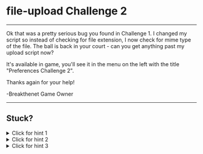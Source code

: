 # file-upload Challenge 2

----------------------

Ok that was a pretty serious bug you found in Challenge 1. I changed my script so instead of checking for file extension, I now check for mime type of the file. The ball is back in your court - can you get anything past my upload script now?

It's available in game, you'll see it in the menu on the left with the title "Preferences Challenge 2".

Thanks again for your help!

-Breakthenet Game Owner

----------------------

Stuck? 
----------------------
<details> 
  <summary>Click for hint 1</summary>
   Looking at the code, we see [the code is now checking](https://github.com/breakthenet/file-upload-exercises/blob/master/preferences_c2.php#L219-L227) the mime-type of the file being uploaded - but who sets that mime-type value?
</details>

<details> 
  <summary>Click for hint 2</summary>
   When your browser sends the file via the upload form to the server, your browser is automatically including a Content-Type in the request, telling the webserver the file is of type text/php (for example). The code rejects this, as it only accepts Content-Type of 'image/gif', 'image/jpeg', and 'image/png'. Is there a way you can override what your browser is sending in the Content-Type field?
</details>

<details> 
  <summary>Click for hint 3</summary>
   You need to intercept the request your browser makes and modify it before sending it on to the server. Here's a couple ways to approach that.
   
   1) Google Chrome Inspector, Network Tab. Right click the upload request, and export as curl. Look for the Content-Type there, modify it, and send it again (by sticking the curl command in your terminal).
   
   2) Download Firefox, and install the Tamper Data add-on for firefox. Click "Start Tamper" right before submitting your file. When you click submit and the add-on triggers, hit Tamper. In the POST-DATA on the right, a few lines down you'll find the Content-Type you need to modify. Edit it there. NOTE - Tamper Data has a bug where it may not recognize you made any changes if you ONLY edit POST-DATA on the right. To ensure it picks up and forwards your changes to the request, make a random tweak to the User-Agent on the left and it should work.
   
   3) Install a proxy like Burpe Suite's, and capture and modify the request there.
</details>



